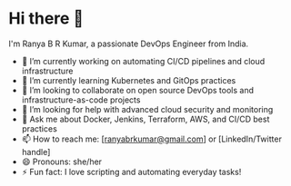 # Hi there 👋

I'm Ranya B R Kumar, a passionate DevOps Engineer from India.

- 🔭 I’m currently working on automating CI/CD pipelines and cloud infrastructure
- 🌱 I’m currently learning Kubernetes and GitOps practices
- 👯 I’m looking to collaborate on open source DevOps tools and infrastructure-as-code projects
- 🤔 I’m looking for help with advanced cloud security and monitoring
- 💬 Ask me about Docker, Jenkins, Terraform, AWS, and CI/CD best practices
- 📫 How to reach me: [ranyabrkumar@gmail.com] or [LinkedIn/Twitter handle]
- 😄 Pronouns: she/her
- ⚡ Fun fact: I love scripting and automating everyday tasks!

